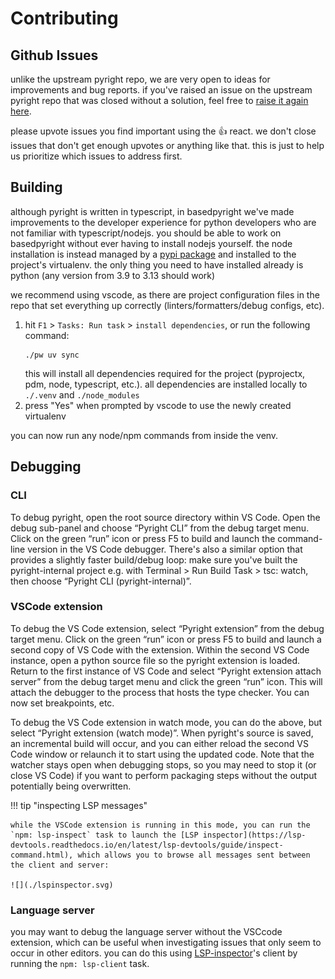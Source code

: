 # Contributing

## Github Issues

unlike the upstream pyright repo, we are very open to ideas for improvements and bug reports. if you've raised an issue on the upstream pyright repo that was closed without a solution, feel free to [raise it again here](https://github.com/DetachHead/basedpyright/issues/new).

please upvote issues you find important using the 👍 react. we don't close issues that don't get enough upvotes or anything like that. this is just to help us prioritize which issues to address first.

## Building

although pyright is written in typescript, in basedpyright we've made improvements to the developer experience for python developers who are not familiar with typescript/nodejs. you should be able to work on basedpyright without ever having to install nodejs yourself. the node installation is instead managed by a [pypi package](https://pypi.org/project/nodejs-wheel/) and installed to the project's virtualenv. the only thing you need to have installed already is python (any version from 3.9 to 3.13 should work)

we recommend using vscode, as there are project configuration files in the repo that set everything up correctly (linters/formatters/debug configs, etc).

1. hit `F1` > `Tasks: Run task` > `install dependencies`, or run the following command:
    ```
    ./pw uv sync
    ```
    this will install all dependencies required for the project (pyprojectx, pdm, node, typescript, etc.). all dependencies are installed locally to `./.venv` and `./node_modules`
2. press "Yes" when prompted by vscode to use the newly created virtualenv

you can now run any node/npm commands from inside the venv.

## Debugging

### CLI

To debug pyright, open the root source directory within VS Code. Open the debug sub-panel and choose “Pyright CLI” from the debug target menu. Click on the green “run” icon or press F5 to build and launch the command-line version in the VS Code debugger. There's also a similar option that provides a slightly faster build/debug loop: make sure you've built the pyright-internal project e.g. with Terminal > Run Build Task > tsc: watch, then choose “Pyright CLI (pyright-internal)”.

### VSCode extension

To debug the VS Code extension, select “Pyright extension” from the debug target menu. Click on the green “run” icon or press F5 to build and launch a second copy of VS Code with the extension. Within the second VS Code instance, open a python source file so the pyright extension is loaded. Return to the first instance of VS Code and select “Pyright extension attach server” from the debug target menu and click the green “run” icon. This will attach the debugger to the process that hosts the type checker. You can now set breakpoints, etc.

To debug the VS Code extension in watch mode, you can do the above, but select “Pyright extension (watch mode)”. When pyright's source is saved, an incremental build will occur, and you can either reload the second VS Code window or relaunch it to start using the updated code. Note that the watcher stays open when debugging stops, so you may need to stop it (or close VS Code) if you want to perform packaging steps without the output potentially being overwritten.

!!! tip "inspecting LSP messages"

    while the VSCode extension is running in this mode, you can run the `npm: lsp-inspect` task to launch the [LSP inspector](https://lsp-devtools.readthedocs.io/en/latest/lsp-devtools/guide/inspect-command.html), which allows you to browse all messages sent between the client and server:

    ![](./lspinspector.svg)

### Language server

you may want to debug the language server without the VSCcode extension, which can be useful when investigating issues that only seem to occur in other editors. you can do this using [LSP-inspector](https://github.com/swyddfa/lsp-devtools)'s client by running the `npm: lsp-client` task.
